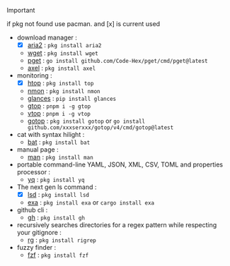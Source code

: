 > [!IMPORTANT]
> if pkg not found use pacman. and [x] is current used
- download manager :
  - [x] [aria2](https://aria2.github.io/) : `pkg install aria2`
  - [wget](https://www.gnu.org/software/wget/) : `pkg install wget`
  - [pget](https://github.com/Code-Hex/pget) : `go install github.com/Code-Hex/pget/cmd/pget@latest`
  - [axel](https://github.com/axel-download-accelerator/axel) : `pkg install axel`
- monitoring :
  - [x] [htop](https://htop.dev/) : `pkg install top`
  - [nmon](https://nmon.sourceforge.io/pmwiki.php) : `pkg install nmon`
  - [glances](https://nicolargo.github.io/glances) : `pip install glances`
  - [gtop](https://github.com/aksakalli/gtop) : `pnpm i -g gtop`
  - [vtop](https://github.com/MrRio/vtop) : `pnpm i -g vtop`
  - [gotop](https://github.com/xxxserxxx/gotop) : `pkg install gotop` or `go install github.com/xxxserxxx/gotop/v4/cmd/gotop@latest`
- cat with syntax hilight :
  - [bat](https://github.com/sharkdp/bat) : `pkg install bat`
- manual page :
  - [man](https://gitlab.com/man-db/man-db) : `pkg install man`
- portable command-line YAML, JSON, XML, CSV, TOML and properties processor :
  - [yq](https://github.com/mikefarah/yq) : `pkg install yq`
- The next gen ls command :
  - [x] [lsd](https://github.com/lsd-rs/lsd) : `pkg install lsd`
  - [exa](https://github.com/ogham/exa) : `pkg install exa` or `cargo install exa`
- github cli :
  - [gh](https://cli.github.com/) : `pkg install gh`
- recursively searches directories for a regex pattern while respecting your gitignore :
  - [rg](https://github.com/BurntSushi/ripgrep) : `pkg install rigrep`
- fuzzy finder :
  - [fzf](https://github.com/junegunn/fzf) : `pkg install fzf`

